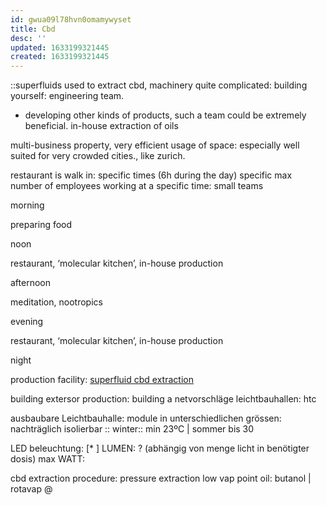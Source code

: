 ```yaml
---
id: gwua09l78hvn0omamywyset
title: Cbd
desc: ''
updated: 1633199321445
created: 1633199321445
---
```


::superfluids used to extract cbd,
machinery quite complicated: building yourself: engineering team.

- developing other kinds of products, such a team could be extremely beneficial.
in-house extraction of oils

multi-business property, very efficient usage of space: especially well suited for very crowded cities., like zurich.

restaurant is walk in: specific times (6h during the day)
specific max number of employees working at a specific time: small teams

morning

preparing food

noon

restaurant, ‘molecular kitchen’, in-house production

afternoon

meditation, nootropics

evening

restaurant, ‘molecular kitchen’, in-house production

night

production facility:
[superfluid cbd extraction](https://www.alibaba.com/product-detail/Supercritical-CO2-Hemp-Oil-Extraction-Machine_60485920557.html?s=p)

building extersor production: building a netvorschläge leichtbauhallen:
htc

ausbaubare Leichtbauhalle: module in unterschiedlichen grössen: nachträglich isolierbar :: winter:: min 23ºC  | sommer bis 30

LED beleuchtung:
[* ]
LUMEN: ? (abhängig von menge licht in benötigter dosis)
max WATT:

cbd extraction procedure:
pressure extraction low vap point oil: butanol |
rotavap @
